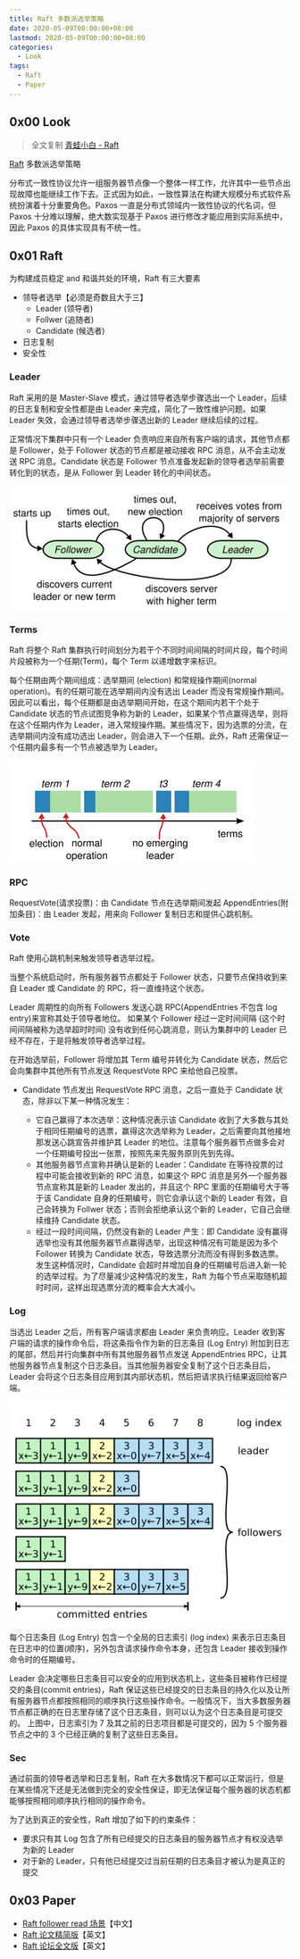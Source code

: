 ```yaml
---
title: Raft 多数派选举策略
date: 2020-05-09T00:00:00+08:00
lastmod: 2020-05-09T00:00:00+08:00
categories: 
  - Look
tags:
  - Raft
  - Paper
---
```

## 0x00 Look

> 全文复制 [青蛙小白 - Raft](https://blog.frognew.com/2016/01/raft-comprehension.html)

[Raft](https://raft.github.io/) 多数派选举策略

分布式一致性协议允许一组服务器节点像一个整体一样工作，允许其中一些节点出现故障也能继续工作下去。正式因为如此，一致性算法在构建大规模分布式软件系统扮演着十分重要角色。Paxos 一直是分布式领域内一致性协议的代名词，但 Paxos 十分难以理解，绝大数实现基于 Paxos 进行修改才能应用到实际系统中，因此 Paxos 的具体实现具有不统一性。

## 0x01 Raft

为构建成员稳定 and 和谐共处的环境，Raft 有三大要素

- 领导者选举【必须是奇数且大于三】
  - Leader (领导者)
  - Follwer (追随者)
  - Candidate (候选者)
- 日志复制
- 安全性

### Leader

Raft 采用的是 Master-Slave 模式，通过领导者选举步骤选出一个 Leader，后续的日志复制和安全性都是由 Leader 来完成，简化了一致性维护问题。如果 Leader 失效，会通过领导者选举步骤选出新的 Leader 继续后续的过程。

正常情况下集群中只有一个 Leader 负责响应来自所有客户端的请求，其他节点都是 Follower，处于 Follower 状态的节点都是被动接收 RPC 消息，从不会主动发送 RPC 消息。Candidate 状态是 Follower 节点准备发起新的领导者选举前需要转化到的状态，是从 Follower 到 Leader 转化的中间状态。

![raft leader vote](./raft-server-states.png)

### Terms

Raft 将整个 Raft 集群执行时间划分为若干个不同时间间隔的时间片段，每个时间片段被称为一个任期(Term)，每个 Term 以递增数字来标识。

每个任期由两个期间组成：选举期间 (election) 和常规操作期间(normal operation)。有的任期可能在选举期间内没有选出 Leader 而没有常规操作期间。 因此可以看出，每个任期都是由选举期间开始，在这个期间内若干个处于 Candidate 状态的节点试图竞争称为新的 Leader，如果某个节点赢得选举，则将在这个任期内作为 Leader，进入常规操作期。某些情况下，因为选票的分流，在选举期间内没有成功选出 Leader，则会进入下一个任期。此外，Raft 还需保证一个任期内最多有一个节点被选举为 Leader。

![raft terms](./raft-terms.png)

### RPC

RequestVote(请求投票)：由 Candidate 节点在选举期间发起
AppendEntries(附加条目)：由 Leader 发起，用来向 Follower 复制日志和提供心跳机制。

### Vote

Raft 使用心跳机制来触发领导者选举过程。

当整个系统启动时，所有服务器节点都处于 Follower 状态，只要节点保持收到来自 Leader 或 Candidate 的 RPC，将一直维持这个状态。

Leader 周期性的向所有 Followers 发送心跳 RPC(AppendEntries 不包含 log entry)来宣称其处于领导者地位。 如果某个 Follower 经过一定时间间隔 (这个时间间隔被称为选举超时时间) 没有收到任何心跳消息，则认为集群中的 Leader 已经不存在，于是将触发领导者选举过程。

在开始选举前，Follower 将增加其 Term 编号并转化为 Candidate 状态，然后它会向集群中其他所有节点发送 RequestVote RPC 来给他自己投票。

- Candidate 节点发出 RequestVote RPC 消息，之后一直处于 Candidate 状态，除非以下某一种情况发生：

  - 它自己赢得了本次选举：这种情况表示该 Candidate 收到了大多数与其处于相同任期编号的选票，赢得这次选举称为 Leader，之后需要向其他接地那发送心跳宣告并维护其 Leader 的地位。注意每个服务器节点做多会对一个任期编号投出一张票，按照先来先服务原则先到先得。
  - 其他服务器节点宣称并确认是新的 Leader：Candidate 在等待投票的过程中可能会接收到新的 RPC 消息，如果这个 RPC 消息是另外一个服务器节点宣称其是新的 Leader 发出的，并且这个 RPC 里面的任期编号大于等于该 Candidate 自身的任期编号，则它会承认这个新的 Leader 有效，自己会转换为 Follwer 状态；否则会拒绝承认这个新的 Leader，它自己会继续维持 Candidate 状态。
  - 经过一段时间间隔，仍然没有新的 Leader 产生：即 Candidate 没有赢得选举也没有其他服务器节点赢得选举，出现这种情况有可能是因为多个 Follower 转换为 Candidate 状态，导致选票分流而没有得到多数选票。发生这种情况时，Candidate 会超时并增加自身的任期编号后进入新一轮的选举过程。为了尽量减少这种情况的发生，Raft 为每个节点采取随机超时时间，这样出现选票分流的概率会大大减小。

### Log

当选出 Leader 之后，所有客户端请求都由 Leader 来负责响应。Leader 收到客户端的请求的操作命令后，将这条指令作为新的日志条目 (Log Entry) 附加到日志的尾部，然后并行向集群中所有其他服务器节点发送 AppendEntries RPC，让其他服务器节点复制这个日志条目。当其他服务器安全复制了这个日志条目后，Leader 会将这个日志条目应用到其内部状态机，然后把请求执行结果返回给客户端。

![followers-log](followers-log.png)

每个日志条目 (Log Entry) 包含一个全局的日志索引 (log index) 来表示日志条目在日志中的位置(顺序)，另外包含请求操作命令本身，还包含 Leader 接收到操作命令时的任期编号。

Leader 会决定哪些日志条目可以安全的应用到状态机上，这些条目被称作已经提交的条目(commit entries)，Raft 保证这些已经提交的日志条目的持久化以及让所有服务器节点都按照相同的顺序执行这些操作命令。一般情况下，当大多数服务器节点都正确的在日志里存储了这个日志条目，则可以认为这个日志条目是可提交的。 上图中，日志索引为 7 及其之前的日志项目都是可提交的，因为 5 个服务器节点之中的 3 个已经正确的复制了这些日志条目。

### Sec

通过前面的领导者选举和日志复制，Raft 在大多数情况下都可以正常运行，但是在某些情况下还是无法做到完全的安全性保证，即无法保证每个服务器的状态机都能够按照相同顺序执行相同的操作命令。

为了达到真正的安全性，Raft 增加了如下的约束条件：

- 要求只有其 Log 包含了所有已经提交的日志条目的服务器节点才有权没选举为新的 Leader
- 对于新的 Leader，只有他已经提交过当前任期的日志条目才被认为是真正的提交

## 0x03 Paper

- [Raft follower read 场景](raft-follwer-read.pdf)【中文】
- [Raft 论文精简版](./raft.pdf)【英文】
- [Raft 论坛全文版](./raft-full-text.pdf)【英文】
